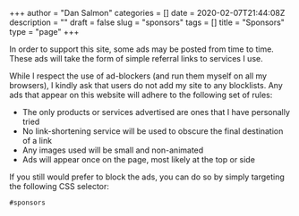 +++
author = "Dan Salmon"
categories = []
date = 2020-02-07T21:44:08Z
description = ""
draft = false
slug = "sponsors"
tags = []
title = "Sponsors"
type = "page"
+++

In order to support this site, some ads may be posted from time to time. These ads will take the form of simple referral links to services I use.

While I respect the use of ad-blockers (and run them myself on all my browsers), I kindly ask that users do not add my site to any blocklists. Any ads that appear on this website will adhere to the following set of rules:

* The only products or services advertised are ones that I have personally tried
* No link-shortening service will be used to obscure the final destination of a link
* Any images used will be small and non-animated
* Ads will appear once on the page, most likely at the top or side

If you still would prefer to block the ads, you can do so by simply targeting the following CSS selector:

```markdown 
#sponsors
```

